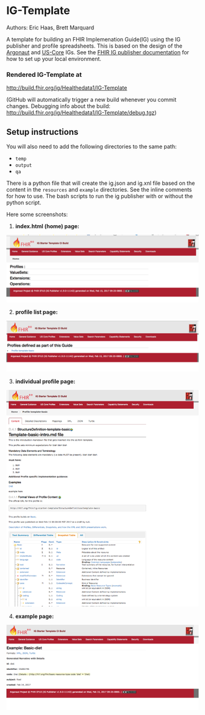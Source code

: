 # IG-Template  
Authors:  Eric Haas, Brett Marquard

A template for building an FHIR Implemenation Guide(IG) using the IG publisher and profile spreadsheets.  This is based on the design of the [Argonaut](http://www.fhir.org/guides/argonaut/r2/) and [US-Core](http://hl7.org/fhir/us/core/) IGs.    See the [FHIR IG publisher documentation](http://wiki.hl7.org/index.php?title=IG_Publisher_Documentation)  for how to set up your local environment.  

### Rendered IG-Template at

http://build.fhir.org/ig/Healthedata1/IG-Template

(GitHub will automatically trigger a new build whenever you commit changes.
Debugging info about the build: http://build.fhir.org/ig/Healthedata1/IG-Template/debug.tgz)

## Setup instructions

You will also need to add the following directories to the same path:

- `temp`
- `output`
- `qa`

There is a python file that will create the ig.json and ig.xnl file based on the content in the `resources` and `example` directories.  See the inline comments for how to use.  The bash scripts to run the ig publisher with or without the python script.  

Here some screenshots:

1. **index.html (home) page:**

![index.html page](ss1.png)

2. **profile list page:**

![profile list page](ss2.png)

3. **individual profile page:**

![profile page](ss3.png)

4. **example page:**

![example](ss4.png)














